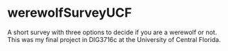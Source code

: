 # werewolfSurveyUCF
A short survey with three options to decide if you are a werewolf or not. This was my final project in DIG3716c at the University of Central Florida.  
